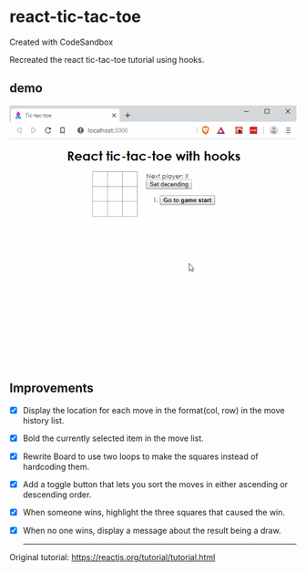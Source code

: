 # react-tic-tac-toe
Created with CodeSandbox

Recreated the react tic-tac-toe tutorial using hooks.

## demo 
![](demo.gif)

## Improvements
- [x] Display the location for each move in the format(col, row) in the move history list.
- [x] Bold the currently selected item in the move list.
- [x] Rewrite Board to use two loops to make the squares instead of hardcoding them.
- [x] Add a toggle button that lets you sort the moves in either ascending or descending order.
- [x] When someone wins, highlight the three squares that caused the win.
- [x] When no one wins, display a message about the result being a draw.

  ___
Original tutorial: https://reactjs.org/tutorial/tutorial.html
